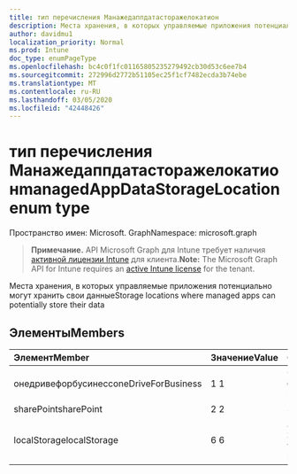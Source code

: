 ```yaml
---
title: тип перечисления Манажедаппдатасторажелокатион
description: Места хранения, в которых управляемые приложения потенциально могут хранить свои данные
author: davidmu1
localization_priority: Normal
ms.prod: Intune
doc_type: enumPageType
ms.openlocfilehash: bc4c0f1fc01165805235279492cb30d53c6ee7b4
ms.sourcegitcommit: 272996d2772b51105ec25f1cf7482ecda3b74ebe
ms.translationtype: MT
ms.contentlocale: ru-RU
ms.lasthandoff: 03/05/2020
ms.locfileid: "42448426"
---
```

# <a name="managedappdatastoragelocation-enum-type"></a><span data-ttu-id="de24f-103">тип перечисления Манажедаппдатасторажелокатион</span><span class="sxs-lookup"><span data-stu-id="de24f-103">managedAppDataStorageLocation enum type</span></span>

<span data-ttu-id="de24f-104">Пространство имен: Microsoft. Graph</span><span class="sxs-lookup"><span data-stu-id="de24f-104">Namespace: microsoft.graph</span></span>

> <span data-ttu-id="de24f-105">**Примечание.** API Microsoft Graph для Intune требует наличия [активной лицензии Intune](https://go.microsoft.com/fwlink/?linkid=839381) для клиента.</span><span class="sxs-lookup"><span data-stu-id="de24f-105">**Note:** The Microsoft Graph API for Intune requires an [active Intune license](https://go.microsoft.com/fwlink/?linkid=839381) for the tenant.</span></span>

<span data-ttu-id="de24f-106">Места хранения, в которых управляемые приложения потенциально могут хранить свои данные</span><span class="sxs-lookup"><span data-stu-id="de24f-106">Storage locations where managed apps can potentially store their data</span></span>

## <a name="members"></a><span data-ttu-id="de24f-107">Элементы</span><span class="sxs-lookup"><span data-stu-id="de24f-107">Members</span></span>
|<span data-ttu-id="de24f-108">Элемент</span><span class="sxs-lookup"><span data-stu-id="de24f-108">Member</span></span>|<span data-ttu-id="de24f-109">Значение</span><span class="sxs-lookup"><span data-stu-id="de24f-109">Value</span></span>|<span data-ttu-id="de24f-110">Описание</span><span class="sxs-lookup"><span data-stu-id="de24f-110">Description</span></span>|
|:---|:---|:---|
|<span data-ttu-id="de24f-111">онедривефорбусинесс</span><span class="sxs-lookup"><span data-stu-id="de24f-111">oneDriveForBusiness</span></span>|<span data-ttu-id="de24f-112">1 </span><span class="sxs-lookup"><span data-stu-id="de24f-112">1</span></span>|<span data-ttu-id="de24f-113">OneDrive для бизнеса;</span><span class="sxs-lookup"><span data-stu-id="de24f-113">OneDrive for business</span></span>|
|<span data-ttu-id="de24f-114">sharePoint</span><span class="sxs-lookup"><span data-stu-id="de24f-114">sharePoint</span></span>|<span data-ttu-id="de24f-115">2 </span><span class="sxs-lookup"><span data-stu-id="de24f-115">2</span></span>|<span data-ttu-id="de24f-116">SharePoint</span><span class="sxs-lookup"><span data-stu-id="de24f-116">SharePoint</span></span>|
|<span data-ttu-id="de24f-117">localStorage</span><span class="sxs-lookup"><span data-stu-id="de24f-117">localStorage</span></span>|<span data-ttu-id="de24f-118">6 </span><span class="sxs-lookup"><span data-stu-id="de24f-118">6</span></span>|<span data-ttu-id="de24f-119">Локальное хранилище на устройстве</span><span class="sxs-lookup"><span data-stu-id="de24f-119">Local storage on the device</span></span>|





